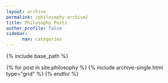 ```yaml
---
layout: archive
permalink: /philosophy-archive/
title: Philosophy Posts
author_profile: false
sidebar: 
      nav: categories
---
```



{% include base_path %}


<div class="grid__wrapper">
  {% for post in site.philosophy %}
    {% include archive-single.html type="grid" %}
  {% endfor %}
</div>